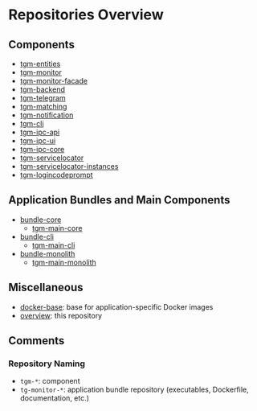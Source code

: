 # Repositories Overview

## Components

- [tgm-entities](https://github.com/TG-Monitor/tgm-entities)
- [tgm-monitor](https://github.com/TG-Monitor/tgm-monitor)
- [tgm-monitor-facade](https://github.com/TG-Monitor/tgm-monitor-facade)
- [tgm-backend](https://github.com/TG-Monitor/tgm-backend)
- [tgm-telegram](https://github.com/TG-Monitor/tgm-telegram)
- [tgm-matching](https://github.com/TG-Monitor/tgm-matching)
- [tgm-notification](https://github.com/TG-Monitor/tgm-notification)
- [tgm-cli](https://github.com/TG-Monitor/tgm-cli)
- [tgm-ipc-api](https://github.com/TG-Monitor/tgm-ipc-api)
- [tgm-ipc-ui](https://github.com/TG-Monitor/tgm-ipc-ui)
- [tgm-ipc-core](https://github.com/TG-Monitor/tgm-ipc-core)
- [tgm-servicelocator](https://github.com/TG-Monitor/tgm-servicelocator)
- [tgm-servicelocator-instances](https://github.com/TG-Monitor/tgm-servicelocator-instances)
- [tgm-logincodeprompt](https://github.com/TG-Monitor/tgm-logincodeprompt)

## Application Bundles and Main Components

- [bundle-core](https://github.com/TG-Monitor/bundle-core)
    - [tgm-main-core](https://github.com/TG-Monitor/tgm-main-core)
- [bundle-cli](https://github.com/TG-Monitor/bundle-cli)
    - [tgm-main-cli](https://github.com/TG-Monitor/tgm-main-cli)
- [bundle-monolith](https://github.com/TG-Monitor/bundle-monolith)
    - [tgm-main-monolith](https://github.com/TG-Monitor/tgm-main-monolith)

## Miscellaneous

- [docker-base](https://github.com/TG-Monitor/tgm-main-split-cli): base for application-specific Docker images
- [overview](https://github.com/TG-Monitor/overview): this repository

## Comments

### Repository Naming

- `tgm-*`: component
- `tg-monitor-*`: application bundle repository (executables, Dockerfile, documentation, etc.)
